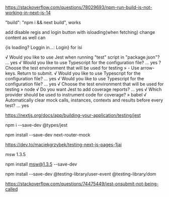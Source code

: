 https://stackoverflow.com/questions/78029693/npm-run-build-is-not-working-in-next-js-14

"build": "npm i && next build", works

add disable regis and login button with isloading(when fetching)
change content as well can

{is loading? Loggin in...: Login} for isi


√ Would you like to use Jest when running "test" script in "package.json"? ... yes
√ Would you like to use Typescript for the configuration file? ... yes
? Choose the test environment that will be used for testing » - Use arrow-keys. Return to submit.
√ Would you like to use Typescript for the configuration file? ... yes
√ Would you like to use Typescript for the configuration file? ... yes
√ Choose the test environment that will be used for testing » node
√ Do you want Jest to add coverage reports? ... yes
√ Which provider should be used to instrument code for coverage? » babel
√ Automatically clear mock calls, instances, contexts and results before every test? ... yes

https://nextjs.org/docs/app/building-your-application/testing/jest

npm i --save-dev @types/jest

npm install --save-dev next-router-mock

https://dev.to/maciekgrzybek/testing-next-js-pages-1jai

msw 1.3.5

npm install msw@1.3.5 --save-dev

npm install --save-dev @testing-library/user-event @testing-library/dom

https://stackoverflow.com/questions/74475449/jest-onsubmit-not-being-called